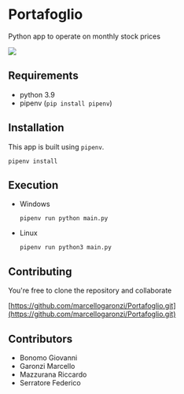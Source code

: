 # Portafoglio

Python app to operate on monthly stock prices

![](https://images.unsplash.com/photo-1642790551116-18e150f248e3?ixlib=rb-4.0.3&ixid=MnwxMjA3fDB8MHxwaG90by1wYWdlfHx8fGVufDB8fHx8&auto=format&fit=crop&w=700&q=80)


## Requirements

- python 3.9
- pipenv (`pip install pipenv`)


## Installation

This app is built using `pipenv`.

```
pipenv install
```


## Execution

- Windows
  ```
  pipenv run python main.py
  ```
  
- Linux
  ```
  pipenv run python3 main.py
  ```
  
  
## Contributing

You're free to clone the repository and collaborate

[https://github.com/marcellogaronzi/Portafoglio.git](https://github.com/marcellogaronzi/Portafoglio.git)


## Contributors

- Bonomo Giovanni
- Garonzi Marcello
- Mazzurana Riccardo
- Serratore Federico
